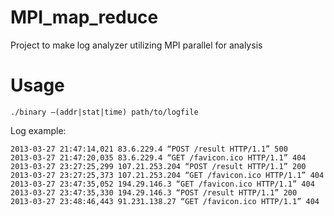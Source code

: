 # MPI_map_reduce
Project to make log analyzer utilizing MPI parallel for analysis

# Usage
```
./binary –(addr|stat|time) path/to/logfile
```

Log example:
```
2013-03-27 21:47:14,021 83.6.229.4 “POST /result HTTP/1.1” 500
2013-03-27 21:47:20,035 83.6.229.4 “GET /favicon.ico HTTP/1.1” 404
2013-03-27 23:27:25,299 107.21.253.204 “POST /result HTTP/1.1” 200
2013-03-27 23:27:25,373 107.21.253.204 “GET /favicon.ico HTTP/1.1” 404
2013-03-27 23:47:35,052 194.29.146.3 “GET /favicon.ico HTTP/1.1” 404
2013-03-27 23:47:35,330 194.29.146.3 “POST /result HTTP/1.1” 200
2013-03-27 23:48:46,443 91.231.138.27 “GET /favicon.ico HTTP/1.1” 404
```
